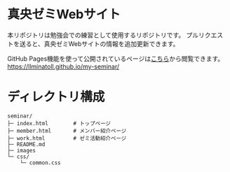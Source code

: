 # 真央ゼミWebサイト
本リポジトリは勉強会での練習として使用するリポジトリです。
プルリクエストを送ると、真央ゼミWebサイトの情報を追加更新できます。

GitHub Pages機能を使って公開されているページは[こちら](https://llminatoll.github.io/my-seminar/)から閲覧できます。 https://llminatoll.github.io/my-seminar/


# ディレクトリ構成
```
seminar/
├─ index.html        # トップページ
├─ member.html       # メンバー紹介ページ
├─ work.html         # ゼミ活動紹介ページ
├─ README.md
├─ images
└─ css/
    └─ common.css
```

